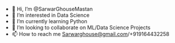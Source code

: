 - 👋 Hi, I’m @SarwarGhouseMastan
- 👀 I’m interested in Data Science
- 🌱 I’m currently learning Python
- 💞️ I’m looking to collaborate on ML/Data Science Projects
- 📫 How to reach me Sarwarghouse@gmail.com/+919164432258

<!---
SarwarGhouseMastan/SarwarGhouseMastan is a ✨ special ✨ repository because its `README.md` (this file) appears on your GitHub profile.
You can click the Preview link to take a look at your changes.
--->
